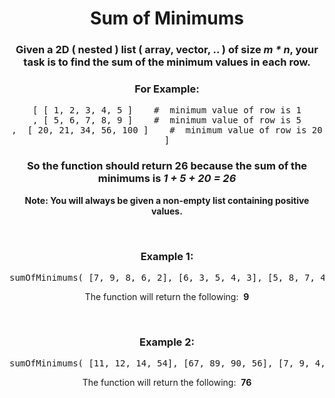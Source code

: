 <div align = "center">

# Sum of Minimums

</div>

<div align = "center">

<h3>Given a 2D ( nested ) list ( array, vector, .. ) of size <em>m * n</em>, your task is to find the sum of the minimum values in each row.</h3>

<h3>For Example:</h3>

<pre>
[&nbsp;[ 1, 2, 3, 4, 5 ]&nbsp;&nbsp;&nbsp;&nbsp;#  minimum value of row is 1<br>, [ 5, 6, 7, 8, 9 ]&nbsp;&nbsp;&nbsp;&nbsp;#  minimum value of row is 5<br>,  [ 20, 21, 34, 56, 100 ]&nbsp;&nbsp;&nbsp;&nbsp;#  minimum value of row is 20<br>]
</pre>

<h3>So the function should return 26 because the sum of the minimums is <em>1 + 5 + 20 = 26</em></h3>

<p><strong>Note: You will always be given a non-empty list containing positive values.</strong></p>

<br>

<h3>Example 1:</h3>

<pre>sumOfMinimums(&nbsp;[7, 9, 8, 6, 2], [6, 3, 5, 4, 3], [5, 8, 7, 4, 5]&nbsp;)</pre>

<p>The function will return the following: &nbsp;<strong>9</strong></p>

<br>

<h3>Example 2:</h3>

<pre>sumOfMinimums(&nbsp;[11, 12, 14, 54], [67, 89, 90, 56], [7, 9, 4, 3], [9, 8, 6, 7]&nbsp;)</pre>

<p>The function will return the following: &nbsp;<strong>76</strong></p>

</div>

